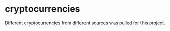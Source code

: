 # cryptocurrencies

Different cryptocurrencies from different sources was pulled for this project. 

